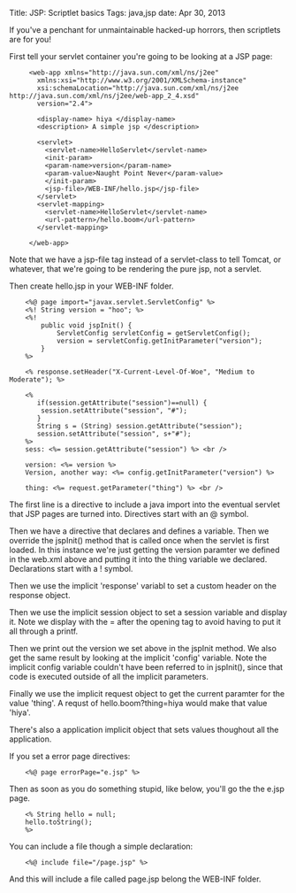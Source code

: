Title: JSP: Scriptlet basics
Tags: java,jsp
date: Apr 30, 2013

If you've a penchant for unmaintainable hacked-up horrors, then scriptlets are for you!

First tell your servlet container you're going to be looking at a JSP page:

		 <web-app xmlns="http://java.sun.com/xml/ns/j2ee" 
		   xmlns:xsi="http://www.w3.org/2001/XMLSchema-instance"
		   xsi:schemaLocation="http://java.sun.com/xml/ns/j2ee http://java.sun.com/xml/ns/j2ee/web-app_2_4.xsd"
		   version="2.4">

		   <display-name> hiya </display-name>
		   <description> A simple jsp </description>

		   <servlet>
		     <servlet-name>HelloServlet</servlet-name>
		     <init-param>
			 <param-name>version</param-name>
			 <param-value>Naught Point Never</param-value>
		     </init-param>
		     <jsp-file>/WEB-INF/hello.jsp</jsp-file>
		   </servlet>
		   <servlet-mapping>
		     <servlet-name>HelloServlet</servlet-name>
		     <url-pattern>/hello.boom</url-pattern>
		   </servlet-mapping> 

		 </web-app>

Note that we have a jsp-file tag instead of a servlet-class to tell Tomcat, or whatever, that we're going to be rendering the pure jsp, not a servlet.

Then create hello.jsp in your WEB-INF folder.

		<%@ page import="javax.servlet.ServletConfig" %>
		<%! String version = "hoo"; %>
		<%!
			public void jspInit() {
				ServletConfig servletConfig = getServletConfig();
				version = servletConfig.getInitParameter("version");
			}
		%>

		<% response.setHeader("X-Current-Level-Of-Woe", "Medium to Moderate"); %>

		<% 
		   if(session.getAttribute("session")==null) {
		    session.setAttribute("session", "#"); 
		   }
		   String s = (String) session.getAttribute("session");
		   session.setAttribute("session", s+"#"); 
		%>
		sess: <%= session.getAttribute("session") %> <br />

		version: <%= version %>
		Version, another way: <%= config.getInitParameter("version") %>

		thing: <%= request.getParameter("thing") %> <br />

The first line is a directive to include a java import into the eventual servlet that JSP pages are turned into. Directives start with an @ symbol.

Then we have a directive that declares and defines a variable. Then we override the jspInit() method that is called once when the servlet is first loaded. In this instance we're just getting the version paramter we defined in the web.xml above and putting it into the thing variable we declared. Declarations start with a ! symbol.

Then we use the implicit 'response' variabl to set a custom header on the response object.

Then we use the implicit session object to set a session variable and display it. Note we display with the = after the opening tag to avoid having to put it all through a printf.

Then we print out the version we set above in the jspInit method. We also get the same result by looking at the implicit 'config' variable. Note the implicit config variable couldn't have been referred to in jspInit(), since that code is executed outside of all the implicit parameters.

Finally we use the implicit request object to get the current paramter for the value 'thing'. A requst of hello.boom?thing=hiya would make that value 'hiya'.

There's also a application implicit object that sets values thoughout all the application.

If you set a error page directives:

		<%@ page errorPage="e.jsp" %>

Then as soon as you do something stupid, like below, you'll go the the e.jsp page.

		<% String hello = null;
		hello.toString();
		%>

You can include a file though a simple declaration:

		<%@ include file="/page.jsp" %>

And this will include a file called page.jsp belong the WEB-INF folder.

